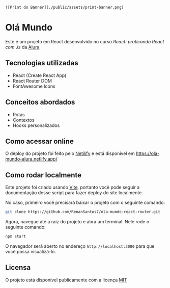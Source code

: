 
`![Print do Banner](./public/assets/print-banner.png)`

# Olá Mundo

Este é um projeto em React desenvolvido no curso *React: praticando React com Js* da [Alura](https://cursos.alura.com.br/).

## Tecnologias utilizadas

- React (Create React App)
- React Router DOM
- FontAwesome Icons

## Conceitos abordados

- Rotas
- Contextos
- Hooks personalizados

## Como acessar online

O deploy do projeto foi feito pelo [Netilify](https://www.netlify.com/) e está disponível em https://ola-mundo-alura.netlify.app/

## Como rodar localmente

Este projeto foi criado usando [Vite](https://github.com/facebook/create-react-app), portanto você pode seguir a documentação desse script para fazer deploy do site localmente.

No caso, primeiro você precisará baixar o projeto com o seguinte comando:

```bash
git clone https://github.com/RenanSantos7/ola-mundo-react-router.git
```

Agora, navegue até a raiz do projeto e abra um terminal. Nele rode o seguinte comando:

```bash
npm start
```

O navegador será aberto no endereço `http://localhost:3000` para que você possa visualizá-lo.

## Licensa

O projeto está disponível publicamente com a licença [MIT](./LICENSE)